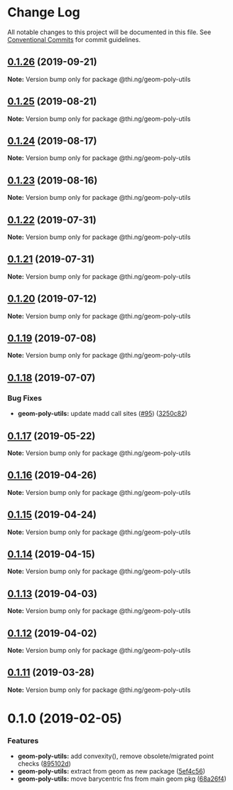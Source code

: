 # Change Log

All notable changes to this project will be documented in this file.
See [Conventional Commits](https://conventionalcommits.org) for commit guidelines.

## [0.1.26](https://github.com/thi-ng/umbrella/compare/@thi.ng/geom-poly-utils@0.1.25...@thi.ng/geom-poly-utils@0.1.26) (2019-09-21)

**Note:** Version bump only for package @thi.ng/geom-poly-utils





## [0.1.25](https://github.com/thi-ng/umbrella/compare/@thi.ng/geom-poly-utils@0.1.24...@thi.ng/geom-poly-utils@0.1.25) (2019-08-21)

**Note:** Version bump only for package @thi.ng/geom-poly-utils





## [0.1.24](https://github.com/thi-ng/umbrella/compare/@thi.ng/geom-poly-utils@0.1.23...@thi.ng/geom-poly-utils@0.1.24) (2019-08-17)

**Note:** Version bump only for package @thi.ng/geom-poly-utils





## [0.1.23](https://github.com/thi-ng/umbrella/compare/@thi.ng/geom-poly-utils@0.1.22...@thi.ng/geom-poly-utils@0.1.23) (2019-08-16)

**Note:** Version bump only for package @thi.ng/geom-poly-utils





## [0.1.22](https://github.com/thi-ng/umbrella/compare/@thi.ng/geom-poly-utils@0.1.21...@thi.ng/geom-poly-utils@0.1.22) (2019-07-31)

**Note:** Version bump only for package @thi.ng/geom-poly-utils





## [0.1.21](https://github.com/thi-ng/umbrella/compare/@thi.ng/geom-poly-utils@0.1.20...@thi.ng/geom-poly-utils@0.1.21) (2019-07-31)

**Note:** Version bump only for package @thi.ng/geom-poly-utils





## [0.1.20](https://github.com/thi-ng/umbrella/compare/@thi.ng/geom-poly-utils@0.1.19...@thi.ng/geom-poly-utils@0.1.20) (2019-07-12)

**Note:** Version bump only for package @thi.ng/geom-poly-utils





## [0.1.19](https://github.com/thi-ng/umbrella/compare/@thi.ng/geom-poly-utils@0.1.18...@thi.ng/geom-poly-utils@0.1.19) (2019-07-08)

**Note:** Version bump only for package @thi.ng/geom-poly-utils





## [0.1.18](https://github.com/thi-ng/umbrella/compare/@thi.ng/geom-poly-utils@0.1.17...@thi.ng/geom-poly-utils@0.1.18) (2019-07-07)


### Bug Fixes

* **geom-poly-utils:** update madd call sites ([#95](https://github.com/thi-ng/umbrella/issues/95)) ([3250c82](https://github.com/thi-ng/umbrella/commit/3250c82))





## [0.1.17](https://github.com/thi-ng/umbrella/compare/@thi.ng/geom-poly-utils@0.1.16...@thi.ng/geom-poly-utils@0.1.17) (2019-05-22)

**Note:** Version bump only for package @thi.ng/geom-poly-utils





## [0.1.16](https://github.com/thi-ng/umbrella/compare/@thi.ng/geom-poly-utils@0.1.15...@thi.ng/geom-poly-utils@0.1.16) (2019-04-26)

**Note:** Version bump only for package @thi.ng/geom-poly-utils





## [0.1.15](https://github.com/thi-ng/umbrella/compare/@thi.ng/geom-poly-utils@0.1.14...@thi.ng/geom-poly-utils@0.1.15) (2019-04-24)

**Note:** Version bump only for package @thi.ng/geom-poly-utils





## [0.1.14](https://github.com/thi-ng/umbrella/compare/@thi.ng/geom-poly-utils@0.1.13...@thi.ng/geom-poly-utils@0.1.14) (2019-04-15)

**Note:** Version bump only for package @thi.ng/geom-poly-utils





## [0.1.13](https://github.com/thi-ng/umbrella/compare/@thi.ng/geom-poly-utils@0.1.12...@thi.ng/geom-poly-utils@0.1.13) (2019-04-03)

**Note:** Version bump only for package @thi.ng/geom-poly-utils





## [0.1.12](https://github.com/thi-ng/umbrella/compare/@thi.ng/geom-poly-utils@0.1.11...@thi.ng/geom-poly-utils@0.1.12) (2019-04-02)

**Note:** Version bump only for package @thi.ng/geom-poly-utils





## [0.1.11](https://github.com/thi-ng/umbrella/compare/@thi.ng/geom-poly-utils@0.1.10...@thi.ng/geom-poly-utils@0.1.11) (2019-03-28)

**Note:** Version bump only for package @thi.ng/geom-poly-utils







# 0.1.0 (2019-02-05)


### Features

* **geom-poly-utils:** add convexity(), remove obsolete/migrated point checks ([895102d](https://github.com/thi-ng/umbrella/commit/895102d))
* **geom-poly-utils:** extract from geom as new package ([5ef4c56](https://github.com/thi-ng/umbrella/commit/5ef4c56))
* **geom-poly-utils:** move barycentric fns from main geom pkg ([68a26f4](https://github.com/thi-ng/umbrella/commit/68a26f4))
